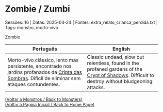 
# Zombie / Zumbi

Sessões: 16 | Datas: 2025-04-24 | Fontes: extra_relato_crianca_perdida.txt | Tags: monstro, morto-vivo

[Zombie](638736718981177990.jpeg)

| Português | English |
|-----------|---------|
| Morto-vivo clássico, lento mas persistente, encontrado nos jardins profanados da [Cripta das Sombras](cripta_das_sombras.md). Difícil de eliminar sem ataques contundentes. | Classic undead, slow but relentless, found in the profaned gardens of the [Crypt of Shadows](cripta_das_sombras.md). Difficult to destroy without bludgeoning attacks. |

[(Voltar a Monstros / Back to Monsters)](monstros.md)  
[(Voltar à Página Inicial / Back to Home Page)](home.md)

